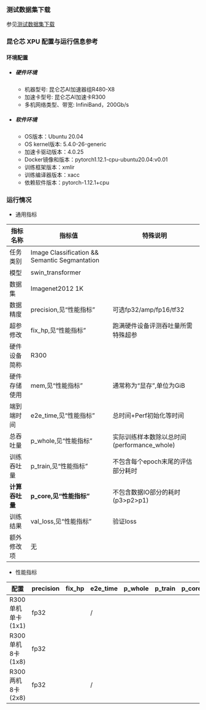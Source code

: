 ### 测试数据集下载
参见[测试数据集下载](../../benchmarks/swin_transformer/README.md#数据集)

### 昆仑芯 XPU 配置与运行信息参考
#### 环境配置
- ##### 硬件环境
  -  机器型号: 昆仑芯AI加速器组R480-X8
  -  加速卡型号: 昆仑芯AI加速卡R300
  -  多机网络类型、带宽: InfiniBand，200Gb/s

- ##### 软件环境
  - OS版本：Ubuntu 20.04
  - OS kernel版本: 5.4.0-26-generic
  - 加速卡驱动版本：4.0.25
  - Docker镜像和版本：pytorch1.12.1-cpu-ubuntu20.04:v0.01
  - 训练框架版本：xmlir
  - 训练编译器版本：xacc
  - 依赖软件版本：pytorch-1.12.1+cpu

### 运行情况
* 通用指标

| 指标名称       | 指标值                                        | 特殊说明                                    |
| -------------- | --------------------------------------------- | ------------------------------------------- |
| 任务类别       | Image Classification && Semantic Segmantation |                                             |
| 模型           | swin_transformer                              |                                             |
| 数据集         | Imagenet2012 1K                               |                                             |
| 数据精度       | precision,见“性能指标”                        | 可选fp32/amp/fp16/tf32                      |
| 超参修改       | fix_hp,见“性能指标”                           | 跑满硬件设备评测吞吐量所需特殊超参          |
| 硬件设备简称   | R300                                          |                                             |
| 硬件存储使用   | mem,见“性能指标”                              | 通常称为“显存”,单位为GiB                    |
| 端到端时间     | e2e_time,见“性能指标”                         | 总时间+Perf初始化等时间                     |
| 总吞吐量       | p_whole,见“性能指标”                          | 实际训练样本数除以总时间(performance_whole) |
| 训练吞吐量     | p_train,见“性能指标”                          | 不包含每个epoch末尾的评估部分耗时           |
| **计算吞吐量** | **p_core,见“性能指标”**                       | 不包含数据IO部分的耗时(p3>p2>p1)            |
| 训练结果       | val_loss,见“性能指标”                         | 验证loss                                    |
| 额外修改项     | 无                                            |                                             |

* 性能指标

| 配置              | precision | fix_hp | e2e_time | p_whole | p_train | p_core | final_acc1 | mem       |
| ----------------- | --------- | ------ | -------- | ------- | ------- | ------ | ---------- | --------- |
| R300单机单卡(1x1) | fp32      |        | /        |         |         |        | /          | 18.6/32.0 |
| R300单机8卡(1x8)  | fp32      |        |          |         |         |        | 81.23      | 18.8/32.0 |
| R300两机8卡(2x8)  | fp32      |        | /        |         |         |        | /          | 18.8/32.0 |